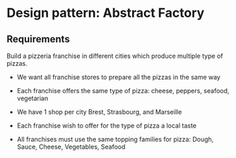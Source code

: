 # Design pattern: Abstract Factory
## Requirements
Build a pizzeria franchise in different cities which produce multiple type of pizzas.
* We want all franchise stores to prepare all the pizzas in the same way

* Each franchise offers the same type of pizza: cheese, peppers, seafood, vegetarian

* We have 1 shop per city Brest, Strasbourg, and Marseille

* Each franchise wish to offer for the type of pizza a local taste

* All franchises must use the same topping families for pizza: Dough, Sauce, Cheese, Vegetables, Seafood